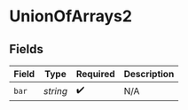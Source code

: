 # UnionOfArrays2


## Fields

| Field              | Type               | Required           | Description        |
| ------------------ | ------------------ | ------------------ | ------------------ |
| `bar`              | *string*           | :heavy_check_mark: | N/A                |